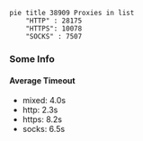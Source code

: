 
```mermaid
pie title 38909 Proxies in list
    "HTTP" : 28175
    "HTTPS": 10078
    "SOCKS" : 7507
```

### Some Info
#### Average Timeout

- mixed: 4.0s
- http: 2.3s
- https: 8.2s
- socks: 6.5s